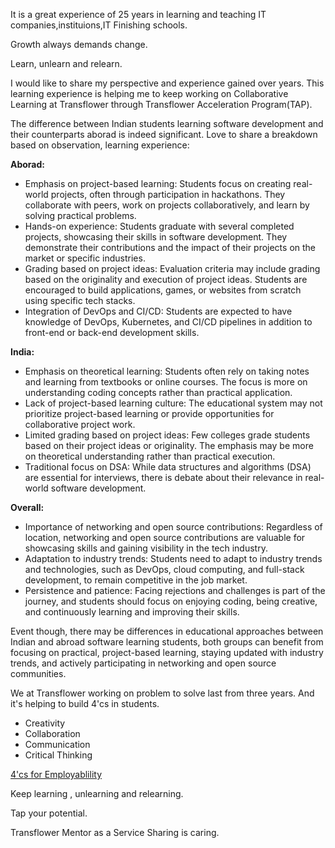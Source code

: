It is a great experience of 25 years in learning and teaching IT companies,instituions,IT Finishing schools. 

Growth always demands change. 

Learn, unlearn and relearn.

I would like to share my perspective and experience gained over years. This learning experience is helping me to keep working on Collaborative Learning at Transflower through Transflower Acceleration Program(TAP). 

The difference between Indian students learning software development and their counterparts aborad is indeed significant. Love to share a breakdown based on observation, learning experience:

**Aborad:**
- Emphasis on project-based learning: Students focus on creating real-world projects, often through participation in hackathons. They collaborate with peers, work on projects collaboratively, and learn by solving practical problems.
- Hands-on experience: Students graduate with several completed projects, showcasing their skills in software development. They demonstrate their contributions and the impact of their projects on the market or specific industries.
- Grading based on project ideas: Evaluation criteria may include grading based on the originality and execution of project ideas. Students are encouraged to build applications, games, or websites from scratch using specific tech stacks.
- Integration of DevOps and CI/CD: Students are expected to have knowledge of DevOps, Kubernetes, and CI/CD pipelines in addition to front-end or back-end development skills.

**India:**
- Emphasis on theoretical learning: Students often rely on taking notes and learning from textbooks or online courses. The focus is more on understanding coding concepts rather than practical application.
- Lack of project-based learning culture: The educational system may not prioritize project-based learning or provide opportunities for collaborative project work.
- Limited grading based on project ideas: Few colleges grade students based on their project ideas or originality. The emphasis may be more on theoretical understanding rather than practical execution.
- Traditional focus on DSA: While data structures and algorithms (DSA) are essential for interviews, there is debate about their relevance in real-world software development.

**Overall:**
- Importance of networking and open source contributions: Regardless of location, networking and open source contributions are valuable for showcasing skills and gaining visibility in the tech industry.
- Adaptation to industry trends: Students need to adapt to industry trends and technologies, such as DevOps, cloud computing, and full-stack development, to remain competitive in the job market.
- Persistence and patience: Facing rejections and challenges is part of the journey, and students should focus on enjoying coding, being creative, and continuously learning and improving their skills.

Event though, there may be differences in educational approaches between Indian and abroad software learning students, both groups can benefit from focusing on practical, project-based learning, staying updated with industry trends, and actively participating in networking and open source communities.

We at Transflower working on problem to solve last from three years. And it's helping to build 4'cs in students.


- Creativity
- Collaboration
- Communication
- Critical Thinking

<a href="https://ravitambade.wordpress.com/2023/02/">4'cs for Employablility</a>


Keep learning , unlearning and relearning.


Tap your potential.


Transflower
Mentor as a Service
Sharing is caring.